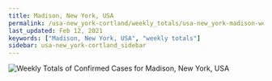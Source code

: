 ```yaml
---
title: Madison, New York, USA
permalink: /usa-new_york-cortland/weekly_totals/usa-new_york-madison-weekly_totals.html
last_updated: Feb 12, 2021
keywords: ["Madison, New York, USA", "weekly totals"]
sidebar: usa-new_york-cortland_sidebar
---
```


![Weekly Totals of Confirmed Cases for Madison, New York, USA](/covid_tracker/images/graphs/usa-new_york-madison-weekly_totals_graph.png)
